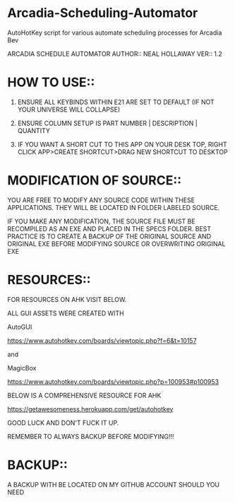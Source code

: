 # Arcadia-Scheduling-Automator
AutoHotKey script for various automate scheduling processes for Arcadia Bev

ARCADIA SCHEDULE AUTOMATOR 
AUTHOR:: NEAL HOLLAWAY
VER:: 1.2



HOW TO USE::
==============================

1. ENSURE ALL KEYBINDS WITHIN E21 ARE SET TO DEFAULT (IF NOT YOUR UNIVERSE WILL COLLAPSE)

2. ENSURE COLUMN SETUP IS PART NUMBER | DESCRIPTION | QUANTITY

3. IF YOU WANT A SHORT CUT TO THIS APP ON YOUR DESK TOP, RIGHT CLICK APP>CREATE SHORTCUT>DRAG NEW SHORTCUT TO DESKTOP


MODIFICATION OF SOURCE::
==============================

YOU ARE FREE TO MODIFY ANY SOURCE CODE WITHIN THESE APPLICATIONS. 
THEY WILL BE LOCATED IN FOLDER LABELED SOURCE.

IF YOU MAKE ANY MODIFICATION, THE SOURCE FILE MUST BE RECOMPILED AS AN EXE AND PLACED IN THE SPECS FOLDER. 
BEST PRACTICE IS TO CREATE A BACKUP OF THE ORIGINAL SOURCE AND ORIGINAL EXE BEFORE MODIFYING SOURCE OR OVERWRITING ORIGINAL EXE


RESOURCES::
==============================

FOR RESOURCES ON AHK VISIT BELOW.

ALL GUI ASSETS WERE CREATED WITH

AutoGUI

https://www.autohotkey.com/boards/viewtopic.php?f=6&t=10157

and 

MagicBox

https://www.autohotkey.com/boards/viewtopic.php?p=100953#p100953

BELOW IS A COMPREHENSIVE RESOURCE FOR AHK

https://getawesomeness.herokuapp.com/get/autohotkey


GOOD LUCK AND DON'T FUCK IT UP. 

REMEMBER TO ALWAYS BACKUP BEFORE MODIFYING!!!


BACKUP::
==============================

A BACKUP WITH BE LOCATED ON MY GITHUB ACCOUNT SHOULD YOU NEED
